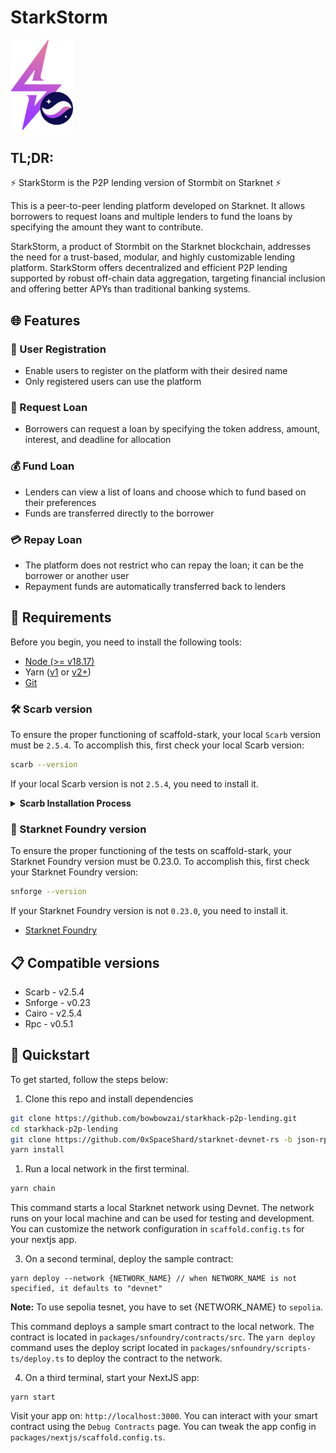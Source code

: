 # StarkStorm

<img src="./docs/Logo.png" alt="Image Description" width="100" />

## TL;DR:

⚡️ StarkStorm is the P2P lending version of Stormbit on Starknet ⚡️

This is a peer-to-peer lending platform developed on Starknet. It allows borrowers to request loans and multiple lenders to fund the loans by specifying the amount they want to contribute.

StarkStorm, a product of Stormbit on the Starknet blockchain, addresses the need for a trust-based, modular, and highly customizable lending platform. StarkStorm offers decentralized and efficient P2P lending supported by robust off-chain data aggregation, targeting financial inclusion and offering better APYs than traditional banking systems.

## 🌐 Features

### 🔑 User Registration

- Enable users to register on the platform with their desired name
- Only registered users can use the platform

### 💸 Request Loan

- Borrowers can request a loan by specifying the token address, amount, interest, and deadline for allocation

### 💰 Fund Loan

- Lenders can view a list of loans and choose which to fund based on their preferences
- Funds are transferred directly to the borrower

### 💳 Repay Loan

- The platform does not restrict who can repay the loan; it can be the borrower or another user
- Repayment funds are automatically transferred back to lenders

## 🔧 Requirements

Before you begin, you need to install the following tools:

- [Node (>= v18.17)](https://nodejs.org/en/download/)
- Yarn ([v1](https://classic.yarnpkg.com/en/docs/install/) or [v2+](https://yarnpkg.com/getting-started/install))
- [Git](https://git-scm.com/downloads)

### 🛠️ Scarb version

To ensure the proper functioning of scaffold-stark, your local `Scarb` version must be `2.5.4`. To accomplish this, first check your local Scarb version:

```sh
scarb --version
```

If your local Scarb version is not `2.5.4`, you need to install it.

<details>
<summary><b>Scarb Installation Process</b></summary>

To install Scarb, please refer to the [installation instructions](https://docs.swmansion.com/scarb/download).
We strongly recommend that you install
Scarb via [asdf](https://docs.swmansion.com/scarb/download.html#install-via-asdf), a CLI tool that can manage
multiple language runtime versions on a per-project basis.
This will ensure that the version of Scarb you use to work on a project always matches the one defined in the
project settings, avoiding problems related to version mismatches.

Please refer to the [asdf documentation](https://asdf-vm.com/guide/getting-started.html) to install all
prerequisites.

Once you have `asdf` installed locally, you can download Scarb plugin with the following command:

```bash
asdf plugin add scarb
```

This will allow you to download specific versions. You can choose the same version as the Dojo's Cairo version, for example, 2.5.4, with the following command:

```bash
asdf install scarb 2.5.4
```

and set a global version:

```bash
asdf global scarb 2.5.4
```

Otherwise, you can simply run the following command in your terminal, and follow the onscreen instructions. This
will install the version `2.5.4` of Scarb.

```bash
curl --proto '=https' --tlsv1.2 -sSf https://docs.swmansion.com/scarb/install.sh | sh -s -- -v 2.5.4
```

</details>

### 🧪 Starknet Foundry version

To ensure the proper functioning of the tests on scaffold-stark, your Starknet Foundry version must be 0.23.0. To accomplish this, first check your Starknet Foundry version:

```sh
snforge --version
```

If your Starknet Foundry version is not `0.23.0`, you need to install it.

- [Starknet Foundry](https://foundry-rs.github.io/starknet-foundry/getting-started/installation.html)

## 📋 Compatible versions

- Scarb - v2.5.4
- Snforge - v0.23
- Cairo - v2.5.4
- Rpc - v0.5.1

## 🚀 Quickstart

To get started, follow the steps below:

1. Clone this repo and install dependencies

```bash
git clone https://github.com/bowbowzai/starkhack-p2p-lending.git
cd starkhack-p2p-lending
git clone https://github.com/0xSpaceShard/starknet-devnet-rs -b json-rpc-v0.5.1 packages/snfoundry/local-devnet
yarn install
```

1. Run a local network in the first terminal.

```bash
yarn chain
```

This command starts a local Starknet network using Devnet. The network runs on your local machine and can be used for testing and development. You can customize the network configuration in `scaffold.config.ts` for your nextjs app.

3. On a second terminal, deploy the sample contract:

```
yarn deploy --network {NETWORK_NAME} // when NETWORK_NAME is not specified, it defaults to "devnet"
```

**Note:** To use sepolia tesnet, you have to set {NETWORK_NAME} to `sepolia`.

This command deploys a sample smart contract to the local network. The contract is located in `packages/snfoundry/contracts/src`. The `yarn deploy` command uses the deploy script located in `packages/snfoundry/scripts-ts/deploy.ts` to deploy the contract to the network.

4. On a third terminal, start your NextJS app:

```
yarn start
```

Visit your app on: `http://localhost:3000`. You can interact with your smart contract using the `Debug Contracts` page. You can tweak the app config in `packages/nextjs/scaffold.config.ts`.
